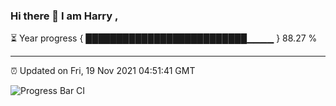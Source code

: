 ### Hi there 👋 I am Harry , 

⏳ Year progress { ██████████████████████████▁▁▁▁ } 88.27 %

---

⏰ Updated on Fri, 19 Nov 2021 04:51:41 GMT

![Progress Bar CI](https://github.com/duykhang68/duykhang68/workflows/Progress%20Bar%20CI/badge.svg)
